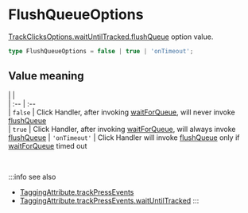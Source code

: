 # FlushQueueOptions

[TrackClicksOptions.waitUntilTracked.flushQueue](/tracking/api-reference/definitions/TrackClicksOptions.md) option value.

```typescript
type FlushQueueOptions = false | true | 'onTimeout';
```

## Value meaning
|             |                        
| :--         | :--                    
| `false`       | Click Handler, after invoking [waitForQueue](/tracking/api-reference/core/Tracker.md#waitforqueue), will never invoke [flushQueue](/tracking/api-reference/core/Tracker.md#flushqueue)                 
| `true`        | Click Handler, after invoking [waitForQueue](/tracking/api-reference/core/Tracker.md#waitforqueue), will always invoke [flushQueue](/tracking/api-reference/core/Tracker.md#flushqueue)
| `'onTimeout'` | Click Handler will invoke [flushQueue](/tracking/api-reference/core/Tracker.md#flushqueue) only if [waitForQueue](/tracking/api-reference/core/Tracker.md#waitforqueue) timed out

<br/>

:::info see also
- [TaggingAttribute.trackPressEvents](/tracking/api-reference/definitions/TaggingAttribute.md#taggingattributetrackclicks)
- [TaggingAttribute.trackPressEvents.waitUntilTracked](/tracking/api-reference/definitions/WaitUntilTrackedOptions.md)
:::
